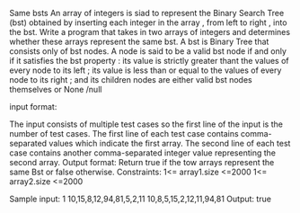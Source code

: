 Same bsts
An array of integers is siad to represent the Binary Search Tree (bst) obtained by inserting each integer in the array , from left to right , into the bst.
Write a program that takes in two arrays of integers and determines whether these arrays represent the
same bst.
A bst is Binary Tree that consists only of bst nodes. A node is said to be a valid bst node if and only if it
satisfies the bst property : its value is strictly greater thant the values of every node to its left ; its value is less than or equal
to the values of every node to its right ; and its children nodes are either valid bst nodes themselves
or None /null

input format:

The input consists of multiple test cases so the first line of the input is the number of test cases.
The first line of each test case contains comma-separated values which indicate the first array.
The second line of each test case contains another comma-separated integer value representing the second array.
Output format:
Return true if the tow arrays represent the same Bst or false otherwise.
Constraints:
1<= array1.size <=2000
1<= array2.size <=2000

Sample input:
1
10,15,8,12,94,81,5,2,11
10,8,5,15,2,12,11,94,81
Output:
true
